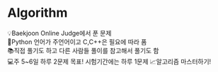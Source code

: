# Algorithm
💡Baekjoon Online Judge에서 푼 문제 \
🔑Python 언어가 주언어이고 C,C++은 필요에 따라 품 \
📚직접 풀기도 하고 다른 사람들 풀이를 참고해서 풀기도 함\
💻주 5~6일 하루 2문제 목표! 시험기간에는 하루 1문제
📈알고리즘 마스터하기!
